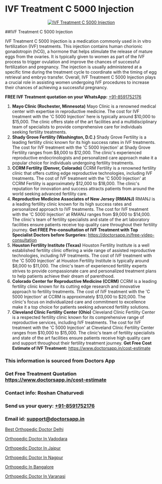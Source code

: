 # IVF Treatment C 5000 Injection

<p align="center">
  <a href="https://doctorsapp.in/treatment/ivf-treatment">
    <img src="https://doctorsapp.co.in/uploads/treatment_image/ICSI.jpg" alt="IVF Treatment C 5000 Injection">
  </a>
</p>
##IVF Treatment C 5000 Injection

IVF Treatment C 5000 Injection is a medication commonly used in in vitro fertilization (IVF) treatments. This injection contains human chorionic gonadotropin (hCG), a hormone that helps stimulate the release of mature eggs from the ovaries. It is typically given to women as part of the IVF process to trigger ovulation and improve the chances of successful fertilization and pregnancy. The injection is usually administered at a specific time during the treatment cycle to coordinate with the timing of egg retrieval and embryo transfer. Overall, IVF Treatment C 5000 Injection plays a crucial role in assisting women undergoing IVF procedures to increase their chances of achieving a successful pregnancy.

**FREE IVF Treatment quotation on your WhatsApp:**  [+91-8591752176](https://api.whatsapp.com/send?phone=8591752176)

1) **Mayo Clinic (Rochester, Minnesota)**
     Mayo Clinic is a renowned medical center with expertise in reproductive medicine. The cost for IVF treatment with the 'C 5000 Injection' here is typically around $10,000 to $15,000. The clinic offers state of the art facilities and a multidisciplinary team of specialists to provide comprehensive care for individuals seeking fertility treatments.
2) **Shady Grove Fertility (Washington, D.C.)**
     Shady Grove Fertility is a leading fertility clinic known for its high success rates in IVF treatments. The cost for IVF treatment with the 'C 5000 Injection' at Shady Grove Fertility ranges from $8,000 to $12,000. The clinic's experienced reproductive endocrinologists and personalized care approach make it a popular choice for individuals undergoing fertility treatments.
3) **CCRM Fertility (Denver, Colorado)**
     CCRM Fertility is a renowned fertility clinic that offers cutting edge reproductive technologies, including IVF treatments. The cost of IVF treatment with the 'C 5000 Injection' at CCRM Fertility is approximately $12,000 to $18,000. The clinic's reputation for innovation and success attracts patients from around the world seeking advanced fertility care.
4) **Reproductive Medicine Associates of New Jersey (RMANJ)**
     RMANJ is a leading fertility clinic known for its high success rates and personalized approach to IVF treatments. The cost for IVF treatment with the 'C 5000 Injection' at RMANJ ranges from $9,000 to $14,000. The clinic's team of fertility specialists and state of the art laboratory facilities ensure patients receive top quality care throughout their fertility journey.
**Get FREE Pre-consultation of IVF Treatment with Top Specialist Doctors before Surgeries:** https://doctorsapp.in/free-video-consultation
5) **Houston Fertility Institute (Texas)**
     Houston Fertility Institute is a well established fertility clinic offering a wide range of assisted reproductive technologies, including IVF treatments. The cost of IVF treatment with the 'C 5000 Injection' at Houston Fertility Institute is typically around $8,000 to $11,000. The clinic's team of experienced fertility experts strives to provide compassionate care and personalized treatment plans to help patients achieve their dream of parenthood.
6) **Colorado Center for Reproductive Medicine (CCRM)**
     CCRM is a leading fertility clinic known for its cutting edge research and innovative approach to fertility treatments. The cost of IVF treatment with the 'C 5000 Injection' at CCRM is approximately $13,000 to $20,000. The clinic's focus on individualized care and commitment to excellence make it a top choice for patients seeking advanced fertility solutions.
7) **Cleveland Clinic Fertility Center (Ohio)**
     Cleveland Clinic Fertility Center is a respected fertility clinic known for its comprehensive range of reproductive services, including IVF treatments. The cost for IVF treatment with the 'C 5000 Injection' at Cleveland Clinic Fertility Center ranges from $10,000 to $15,000. The clinic's team of fertility specialists and state of the art facilities ensure patients receive high quality care and support throughout their fertility treatment journey.
**Get Free Cost Estimate of IVF Treatment:** https://www.doctorsapp.in/cost-estimate

### This information is sourced from Doctors App 
### Get Free Treatment Quotation https://www.doctorsapp.in/cost-estimate
### Contact info: Roshan Chaturvedi 
### Send us your query: [+91-8591752176](https://api.whatsapp.com/send?phone=8591752176) 
### Email id: support@doctorsapp.in

[Best Orthopedic Doctor Delhi](https://www.linkedin.com/pulse/best-orthopedic-doctor-delhi-doctorsapp-united-arab-emirates-xqfje?trackingId=DPcWUgjMNsH%2FwZnTRgKkvw%3D%3D&lipi=urn%3Ali%3Apage%3Ad_flagship3_company_admin%3BSXrbBuk4SwWZ8nIcZ2zSvw%3D%3D)

[Orthopedic Doctor In Vadodara](https://www.linkedin.com/pulse/orthopedic-doctor-vadodara-doctorsapp-rajshahi-12vae?trackingId=J9U6KOddpSR5WFtY3OfuYg%3D%3D&lipi=urn%3Ali%3Apage%3Ad_flagship3_company_admin%3BtGKQvLKET%2FOkWlJl4W0MBA%3D%3D)

[Orthopedic Doctor In Jaipur](https://medium.com/@vimalrana22/orthopedic-doctor-in-jaipur-cab5aa22cd63)

[Orthopedic Doctor In Nagpur](https://medium.com/@vimalrana22/orthopedic-doctor-in-nagpur-fb86f7f294aa)

[Orthopedic In Bangalore](https://doctors-apps.github.io/doctorsapp/orthopedic-in-bangalore)

[Orthopedic Doctor In Varanasi](https://doctors-apps.github.io/doctorsapp/orthopedic-doctor-in-varanasi)

